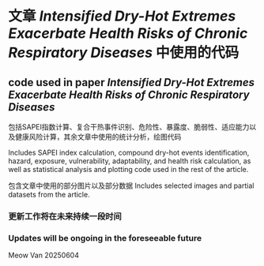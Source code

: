 # 文章 _Intensified Dry-Hot Extremes Exacerbate Health Risks of Chronic Respiratory Diseases_ 中使用的代码
## code used in paper _Intensified Dry-Hot Extremes Exacerbate Health Risks of Chronic Respiratory Diseases_


包括SAPEI指数计算、复合干热事件识别、危险性、暴露度、脆弱性、适应能力以及健康风险计算，其余文章中使用的统计分析，绘图代码

Includes SAPEI index calculation, compound dry-hot events identification, hazard, exposure, vulnerability, adaptability, and health risk calculation, as well as statistical analysis and plotting code used in the rest of the article.

包含文章中使用的部分图片以及部分数据
Includes selected images and partial datasets from the article.


### 更新工作将在未来持续一段时间
### Updates will be ongoing in the foreseeable future

Meow Van
20250604